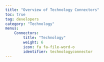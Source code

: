 ```yaml
---
title: "Overview of Technology Connectors"
toc: true
tag: developers
category: "Technology"
menus: 
    Connectors:
        title: "Technology"
        weight: 6
        icon: fa fa-file-word-o
        identifier: technologyconnector
---
```


